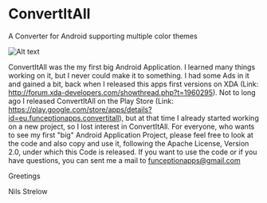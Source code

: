 ConvertItAll
============

A Converter for Android supporting multiple color themes

![Alt text](https://dl-web.dropbox.com/get/asprojects/convertitall/Screenshots/Screenshot_2014-01-19-22-15-28.png?_subject_uid=41113013&w=AAAdRprN3TkfyA9fVY8bgVoxOs3giuHEY4yEAV70z9-PSA "Screenshot")

ConvertItAll was the my first big Android Application. I learned many things working on it, but I never could make it to something. I had some Ads in it and gained a bit, back when I released this apps first versions on XDA (Link: http://forum.xda-developers.com/showthread.php?t=1960295).
Not to long ago I released ConvertItAll on the Play Store (Link: https://play.google.com/store/apps/details?id=eu.funceptionapps.convertitall), but at that time I already started working on a new project, so I lost interest in ConvertItAll. For everyone, who wants to see my first "big" Android Application Project, please feel free to look at the code and also copy and use it, following the Apache License, Version 2.0, under which this Code is released.
If you want to use the code or if you have questions, you can sent me a mail to funceptionapps@gmail.com


Greetings

Nils Strelow
